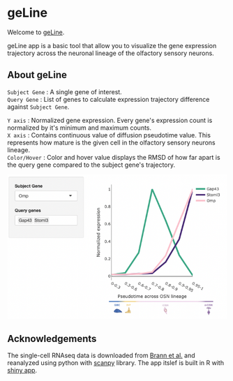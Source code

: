 # geLine

Welcome to [geLine](https://justice-lu.shinyapps.io/geLine/). 

geLine app is a basic tool that allow you to visualize the gene expression trajectory across the neuronal lineage of the olfactory sensory neurons. 

## About geLine 
`Subject Gene` : A single gene of interest.  
`Query Gene` : List of genes to calculate expression trajectory difference against `Subject Gene`. 

`Y axis` : Normalized gene expression. Every gene's expression count is normalized by it's minimum and maximum counts.  
`X axis` : Contains continuous value of diffusion pseudotime value. This represents how mature is the given cell in the olfactory sensory neurons lineage.  
`Color/Hover` :  Color and hover value displays the RMSD of how far apart is the query gene compared to the subject gene's trajectory.  

![geLine shot](www/geLine_screenshot.png)

## Acknowledgements
The single-cell RNAseq data is downloaded from [Brann et al.](https://www.science.org/doi/10.1126/sciadv.abc5801?url_ver=Z39.88-2003&rfr_id=ori:rid:crossref.org&rfr_dat=cr_pub%20%200pubmed) and reanalyzed using python with [scanpy](https://scanpy.readthedocs.io/en/stable/) library. The app itslef is built in R with [shiny app](https://shiny.rstudio.com/).